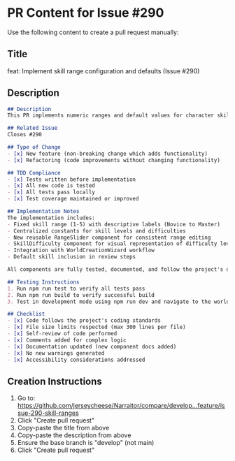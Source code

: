 # PR Content for Issue #290

Use the following content to create a pull request manually:

## Title
feat: Implement skill range configuration and defaults (Issue #290)

## Description
```markdown
## Description
This PR implements numeric ranges and default values for character skills, providing an intuitive UI for configuring skill levels with descriptive labels and proper validation.

## Related Issue
Closes #290

## Type of Change
- [x] New feature (non-breaking change which adds functionality)
- [x] Refactoring (code improvements without changing functionality)

## TDD Compliance
- [x] Tests written before implementation
- [x] All new code is tested
- [x] All tests pass locally
- [x] Test coverage maintained or improved

## Implementation Notes
The implementation includes:
- Fixed skill range (1-5) with descriptive labels (Novice to Master)
- Centralized constants for skill levels and difficulties
- New reusable RangeSlider component for consistent range editing
- SkillDifficulty component for visual representation of difficulty levels
- Integration with WorldCreationWizard workflow
- Default skill inclusion in review steps

All components are fully tested, documented, and follow the project's design principles.

## Testing Instructions
1. Run npm run test to verify all tests pass
2. Run npm run build to verify successful build
3. Test in development mode using npm run dev and navigate to the world creation wizard

## Checklist
- [x] Code follows the project's coding standards
- [x] File size limits respected (max 300 lines per file)
- [x] Self-review of code performed
- [x] Comments added for complex logic
- [x] Documentation updated (new component docs added)
- [x] No new warnings generated
- [x] Accessibility considerations addressed
```

## Creation Instructions
1. Go to: https://github.com/jerseycheese/Narraitor/compare/develop...feature/issue-290-skill-ranges
2. Click "Create pull request"
3. Copy-paste the title from above
4. Copy-paste the description from above
5. Ensure the base branch is "develop" (not main)
6. Click "Create pull request"